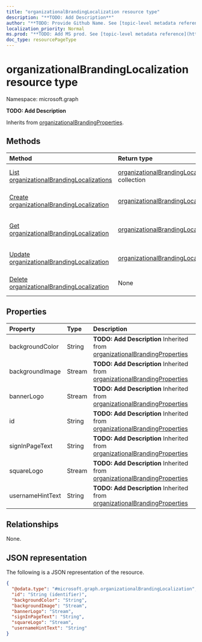 ```yaml
---
title: "organizationalBrandingLocalization resource type"
description: "**TODO: Add Description**"
author: "**TODO: Provide Github Name. See [topic-level metadata reference](https://msgo.azurewebsites.net/add/document/guidelines/metadata.html#topic-level-metadata)**"
localization_priority: Normal
ms.prod: "**TODO: Add MS prod. See [topic-level metadata reference](https://msgo.azurewebsites.net/add/document/guidelines/metadata.html#topic-level-metadata)**"
doc_type: resourcePageType
---
```


# organizationalBrandingLocalization resource type

Namespace: microsoft.graph

**TODO: Add Description**


Inherits from [organizationalBrandingProperties](../resources/organizationalbrandingproperties.md).

## Methods
|Method|Return type|Description|
|:---|:---|:---|
|[List organizationalBrandingLocalizations](../api/organizationalbrandinglocalization-list.md)|[organizationalBrandingLocalization](../resources/organizationalbrandinglocalization.md) collection|Get a list of the [organizationalBrandingLocalization](../resources/organizationalbrandinglocalization.md) objects and their properties.|
|[Create organizationalBrandingLocalization](../api/organizationalbrandinglocalization-create.md)|[organizationalBrandingLocalization](../resources/organizationalbrandinglocalization.md)|Create a new [organizationalBrandingLocalization](../resources/organizationalbrandinglocalization.md) object.|
|[Get organizationalBrandingLocalization](../api/organizationalbrandinglocalization-get.md)|[organizationalBrandingLocalization](../resources/organizationalbrandinglocalization.md)|Read the properties and relationships of an [organizationalBrandingLocalization](../resources/organizationalbrandinglocalization.md) object.|
|[Update organizationalBrandingLocalization](../api/organizationalbrandinglocalization-update.md)|[organizationalBrandingLocalization](../resources/organizationalbrandinglocalization.md)|Update the properties of an [organizationalBrandingLocalization](../resources/organizationalbrandinglocalization.md) object.|
|[Delete organizationalBrandingLocalization](../api/organizationalbrandinglocalization-delete.md)|None|Deletes an [organizationalBrandingLocalization](../resources/organizationalbrandinglocalization.md) object.|

## Properties
|Property|Type|Description|
|:---|:---|:---|
|backgroundColor|String|**TODO: Add Description** Inherited from [organizationalBrandingProperties](../resources/organizationalbrandingproperties.md)|
|backgroundImage|Stream|**TODO: Add Description** Inherited from [organizationalBrandingProperties](../resources/organizationalbrandingproperties.md)|
|bannerLogo|Stream|**TODO: Add Description** Inherited from [organizationalBrandingProperties](../resources/organizationalbrandingproperties.md)|
|id|String|**TODO: Add Description** Inherited from [organizationalBrandingProperties](../resources/organizationalbrandingproperties.md)|
|signInPageText|String|**TODO: Add Description** Inherited from [organizationalBrandingProperties](../resources/organizationalbrandingproperties.md)|
|squareLogo|Stream|**TODO: Add Description** Inherited from [organizationalBrandingProperties](../resources/organizationalbrandingproperties.md)|
|usernameHintText|String|**TODO: Add Description** Inherited from [organizationalBrandingProperties](../resources/organizationalbrandingproperties.md)|

## Relationships
None.

## JSON representation
The following is a JSON representation of the resource.
<!-- {
  "blockType": "resource",
  "keyProperty": "id",
  "@odata.type": "microsoft.graph.organizationalBrandingLocalization",
  "baseType": "Microsoft.DirectoryServices.organizationalBrandingProperties",
  "openType": false
}
-->
``` json
{
  "@odata.type": "#microsoft.graph.organizationalBrandingLocalization",
  "id": "String (identifier)",
  "backgroundColor": "String",
  "backgroundImage": "Stream",
  "bannerLogo": "Stream",
  "signInPageText": "String",
  "squareLogo": "Stream",
  "usernameHintText": "String"
}
```

